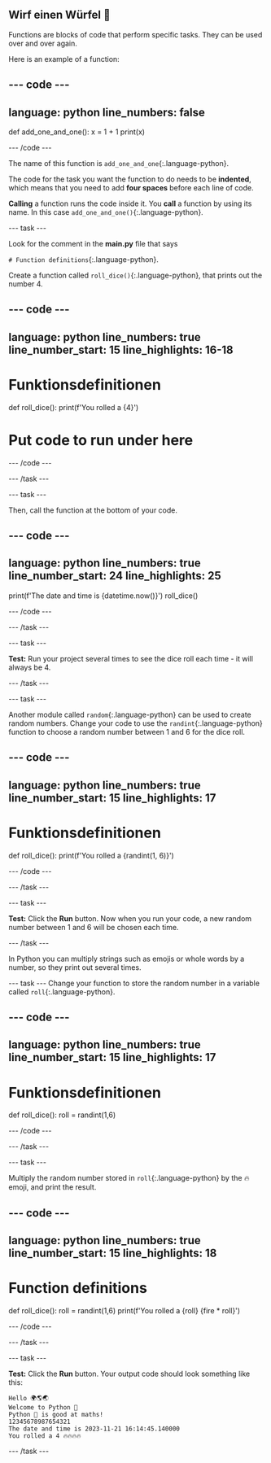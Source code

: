 ## Wirf einen Würfel 🎲

Functions are blocks of code that perform specific tasks. They can be used over and over again.

Here is an example of a function:

--- code ---
---
language: python
line_numbers: false
---
def add_one_and_one(): x = 1 + 1 print(x)

--- /code ---

The name of this function is `add_one_and_one`{:.language-python}.

The code for the task you want the function to do needs to be **indented**, which means that you need to add **four spaces** before each line of code.

**Calling** a function runs the code inside it. You **call** a function by using its name. In this case `add_one_and_one()`{:.language-python}.


--- task ---

Look for the comment in the **main.py** file that says

`# Function definitions`{:.language-python}.

Create a function called `roll_dice()`{:.language-python}, that prints out the number 4.

--- code ---
---
language: python line_numbers: true line_number_start: 15
line_highlights: 16-18
---
# Funktionsdefinitionen
def roll_dice(): print(f'You rolled a {4}')

# Put code to run under here

--- /code ---

--- /task ---

--- task ---

Then, call the function at the bottom of your code.

--- code ---
---
language: python line_numbers: true line_number_start: 24
line_highlights: 25
---
print(f'The date and time is {datetime.now()}') roll_dice()

--- /code ---

--- /task ---

--- task ---

**Test:** Run your project several times to see the dice roll each time - it will always be 4.

--- /task ---

--- task ---

Another module called `random`{:.language-python} can be used to create random numbers. Change your code to use the `randint`{:.language-python} function to choose a random number between 1 and 6 for the dice roll.

--- code ---
---
language: python line_numbers: true line_number_start: 15
line_highlights: 17
---
# Funktionsdefinitionen
def roll_dice(): print(f'You rolled a {randint(1, 6)}')

--- /code ---

--- /task ---

--- task ---

**Test:** Click the **Run** button. Now when you run your code, a new random number between 1 and 6 will be chosen each time.

--- /task ---

In Python you can multiply strings such as emojis or whole words by a number, so they print out several times.

--- task --- Change your function to store the random number in a variable called `roll`{:.language-python}.

--- code ---
---
language: python line_numbers: true line_number_start: 15
line_highlights: 17
---
# Funktionsdefinitionen
def roll_dice(): roll = randint(1,6)

--- /code ---

--- /task ---

--- task ---

Multiply the random number stored in `roll`{:.language-python} by the 🔥 emoji, and print the result.

--- code ---
---
language: python line_numbers: true line_number_start: 15
line_highlights: 18
---
# Function definitions
def roll_dice(): roll = randint(1,6) print(f'You rolled a {roll} {fire * roll}')

--- /code ---

--- /task ---

--- task ---

**Test:** Click the **Run** button. Your output code should look something like this:

```
Hello 🌍🌎🌏
Welcome to Python 🐍
Python 🐍 is good at maths!
12345678987654321
The date and time is 2023-11-21 16:14:45.140000
You rolled a 4 🔥🔥🔥🔥
```

--- /task ---